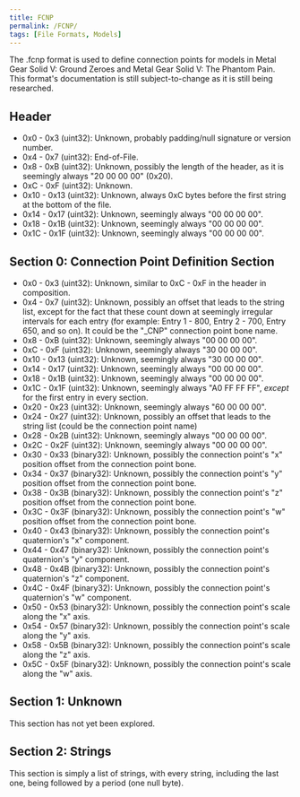 ```yaml
---
title: FCNP
permalink: /FCNP/
tags: [File Formats, Models]
---
```


The .fcnp format is used to define connection points for models in Metal
Gear Solid V: Ground Zeroes and Metal Gear Solid V: The Phantom Pain.
This format's documentation is still subject-to-change as it is still
being researched.

## Header

  - 0x0 - 0x3 (uint32): Unknown, probably padding/null signature or
    version number.
  - 0x4 - 0x7 (uint32): End-of-File.
  - 0x8 - 0xB (uint32): Unknown, possibly the length of the header, as
    it is seemingly always "20 00 00 00" (0x20).
  - 0xC - 0xF (uint32): Unknown.
  - 0x10 - 0x13 (uint32): Unknown, always 0xC bytes before the first
    string at the bottom of the file.
  - 0x14 - 0x17 (uint32): Unknown, seemingly always "00 00 00 00".
  - 0x18 - 0x1B (uint32): Unknown, seemingly always "00 00 00 00".
  - 0x1C - 0x1F (uint32): Unknown, seemingly always "00 00 00 00".

## Section 0: Connection Point Definition Section

  - 0x0 - 0x3 (uint32): Unknown, similar to 0xC - 0xF in the header in
    composition.
  - 0x4 - 0x7 (uint32): Unknown, possibly an offset that leads to the
    string list, except for the fact that these count down at seemingly
    irregular intervals for each entry (for example: Entry 1 - 800,
    Entry 2 - 700, Entry 650, and so on). It could be the "_CNP"
    connection point bone name.
  - 0x8 - 0xB (uint32): Unknown, seemingly always "00 00 00 00".
  - 0xC - 0xF (uint32): Unknown, seemingly always "30 00 00 00".
  - 0x10 - 0x13 (uint32): Unknown, seemingly always "30 00 00 00".
  - 0x14 - 0x17 (uint32): Unknown, seemingly always "00 00 00 00".
  - 0x18 - 0x1B (uint32): Unknown, seemingly always "00 00 00 00".
  - 0x1C - 0x1F (uint32): Unknown, seemingly always "A0 FF FF FF",
    *except* for the first entry in every section.
  - 0x20 - 0x23 (uint32): Unknown, seemingly always "60 00 00 00".
  - 0x24 - 0x27 (uint32): Unknown, possibly an offset that leads to the
    string list (could be the connection point name)
  - 0x28 - 0x2B (uint32): Unknown, seemingly always "00 00 00 00".
  - 0x2C - 0x2F (uint32): Unknown, seemingly always "00 00 00 00".
  - 0x30 - 0x33 (binary32): Unknown, possibly the connection point's "x"
    position offset from the connection point bone.
  - 0x34 - 0x37 (binary32): Unknown, possibly the connection point's "y"
    position offset from the connection point bone.
  - 0x38 - 0x3B (binary32): Unknown, possibly the connection point's "z"
    position offset from the connection point bone.
  - 0x3C - 0x3F (binary32): Unknown, possibly the connection point's "w"
    position offset from the connection point bone.
  - 0x40 - 0x43 (binary32): Unknown, possibly the connection point's
    quaternion's "x" component.
  - 0x44 - 0x47 (binary32): Unknown, possibly the connection point's
    quaternion's "y" component.
  - 0x48 - 0x4B (binary32): Unknown, possibly the connection point's
    quaternion's "z" component.
  - 0x4C - 0x4F (binary32): Unknown, possibly the connection point's
    quaternion's "w" component.
  - 0x50 - 0x53 (binary32): Unknown, possibly the connection point's
    scale along the "x" axis.
  - 0x54 - 0x57 (binary32): Unknown, possibly the connection point's
    scale along the "y" axis.
  - 0x58 - 0x5B (binary32): Unknown, possibly the connection point's
    scale along the "z" axis.
  - 0x5C - 0x5F (binary32): Unknown, possibly the connection point's
    scale along the "w" axis.

## Section 1: Unknown

This section has not yet been explored.

## Section 2: Strings

This section is simply a list of strings, with every string, including
the last one, being followed by a period (one null byte).